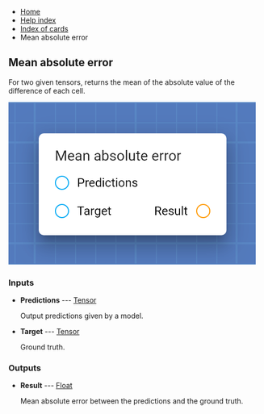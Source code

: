 <ul class="breadcrumb">
    <li><a href="">Home</a></li>
    <li><a href="help.html">Help index</a></li>
    <li><a href="cards/">Index of cards</a></li>
    <li>Mean absolute error</li>
</ul>

## Mean absolute error

For two given tensors, returns the mean of the absolute value of the difference of each cell.

![Mean absolute error](assets/img/cards/meanAbsoluteError.png)


### Inputs


* **Predictions** --- [Tensor](types/Tensor.html)

  Output predictions given by a model.

* **Target** --- [Tensor](types/Tensor.html)

  Ground truth.





### Outputs


* **Result** --- [Float](types/Float.html)

  Mean absolute error between the predictions and the ground truth.




